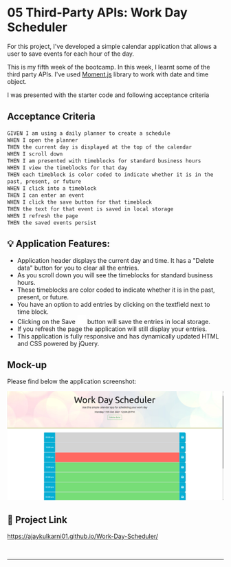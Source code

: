 # 05 Third-Party APIs: Work Day Scheduler

For this project, I've developed a simple calendar application that allows a user to save events for each hour of the day.

This is my fifth week of the bootcamp. In this week, I learnt some of the third party APIs. I've used  [Moment.js](https://momentjs.com/) library to work with date and time object.

I was presented with the starter code and following acceptance criteria

## Acceptance Criteria

```
GIVEN I am using a daily planner to create a schedule
WHEN I open the planner
THEN the current day is displayed at the top of the calendar
WHEN I scroll down
THEN I am presented with timeblocks for standard business hours
WHEN I view the timeblocks for that day
THEN each timeblock is color coded to indicate whether it is in the past, present, or future
WHEN I click into a timeblock
THEN I can enter an event
WHEN I click the save button for that timeblock
THEN the text for that event is saved in local storage
WHEN I refresh the page
THEN the saved events persist
```

## 💡 Application Features:

- Application header displays the current day and time. It has a "Delete data" button for you to clear all the entries.
- As you scroll down you will see the timeblocks for standard business hours.
- These timeblocks are color coded to indicate whether it is in the past, present, or future.
- You have an option to add entries by clicking on the textfield next to time block.
- Clicking on the Save    <img src="images/save-solid.png">   button will save the entries in local storage.
- If you refresh the page the application will still display your entries.
- This application is fully responsive and has dynamically updated HTML and CSS powered by jQuery. 

## Mock-up

Please find below the application screenshot:

![Work Day Scheduler Application Screenshot.](images/application-screenshot.png)

## 🔗 Project Link

https://ajaykulkarni01.github.io/Work-Day-Scheduler/

   <br/>

---
